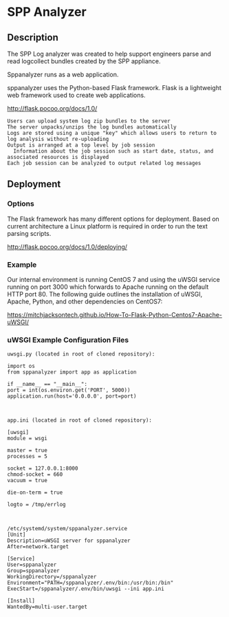 # SPP Analyzer

## Description

The SPP Log analyzer was created to help support engineers parse and read logcollect bundles created by the SPP appliance.

Sppanalyzer runs as a web application.

sppanalyzer uses the Python-based Flask framework. Flask is a lightweight web framework used to create web applications.

http://flask.pocoo.org/docs/1.0/

```
Users can upload system log zip bundles to the server
The server unpacks/unzips the log bundles automatically
Logs are stored using a unique "key" which allows users to return to log analysis without re-uploading
Output is arranged at a top level by job session
  Information about the job session such as start date, status, and associated resources is displayed
Each job session can be analyzed to output related log messages
```

## Deployment

### Options
The Flask framework has many different options for deployment.
Based on current architecture a Linux platform is required in order to run the text parsing scripts.

http://flask.pocoo.org/docs/1.0/deploying/


### Example
Our internal environment is running CentOS 7 and using the uWSGI service running on port 3000 which forwards to Apache running on the default HTTP port 80.
The following guide outlines the installation of uWSGI, Apache, Python, and other dependencies on CentOS7:

https://mitchjacksontech.github.io/How-To-Flask-Python-Centos7-Apache-uWSGI/


### uWSGI Example Configuration Files

````
uwsgi.py (located in root of cloned repository):

import os
from sppanalyzer import app as application

if __name__ == "__main__":
port = int(os.environ.get('PORT', 5000))
application.run(host='0.0.0.0', port=port)



app.ini (located in root of cloned repository):

[uwsgi]
module = wsgi

master = true
processes = 5

socket = 127.0.0.1:8000
chmod-socket = 660
vacuum = true

die-on-term = true

logto = /tmp/errlog



/etc/systemd/system/sppanalyzer.service
[Unit]
Description=uWSGI server for sppanalyzer
After=network.target

[Service]
User=sppanalyzer
Group=sppanalyzer
WorkingDirectory=/sppanalyzer
Environment="PATH=/sppanalyzer/.env/bin:/usr/bin:/bin"
ExecStart=/sppanalyzer/.env/bin/uwsgi --ini app.ini

[Install]
WantedBy=multi-user.target
````

